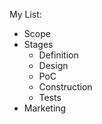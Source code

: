 My List:

* Scope
* Stages
  * Definition
  * Design
  * PoC
  * Construction
  * Tests
* Marketing
